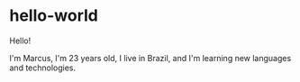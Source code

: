# hello-world

Hello!

I'm Marcus, I'm 23 years old, I live in Brazil, and I'm learning new languages and technologies.
